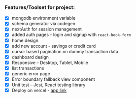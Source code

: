 ### Features/Toolset for project:

- [x] mongodb environment variable
- [x] schema generator via codegen
- [x] nextAuth for session management
- [x] added auth pages - login and signup with `react-hook-form`
- [x] home design
- [x] add new account - savings or credit card
- [x] cursor based pagination on dummy transaction data
- [x] dashboard design
- [x] Responsive – Desktop, Tablet, Mobile
- [x] list transactions
- [x] generic error page
- [x] Error boundary fallback view component
- [x] Unit test – Jest, React testing library
- [x] Deploy on vercel - [app link](https://next-gql-banking.vercel.app/)
